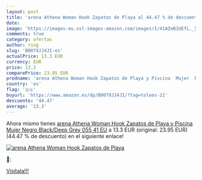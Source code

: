 ```yaml
---
layout: post
title: 'arena Athena Woman Hook Zapatos de Playa al 44.47 % de descuento'
date: 
image: 'https://images-eu.ssl-images-amazon.com/images/I/41AZeB1UEfL._SL200_.jpg'
comments: true
category: ofertas
author: ring
slug: 'B0079JJ4JI-es'
actualPrice: 13.3 EUR
currency: EUR
price: 13.3
comparePrice: 23.95 EUR
prodname: 'arena Athena Woman Hook Zapatos de Playa y Piscina  Mujer  Negro  Black/Deep Grey 055   41 EU'
country: 'es'
flag: '🇪🇸'
buyurl: 'https://www.amazon.es/dp/B0079JJ4JI/?tag=tolees-21'
descuento: '44.47'
average: '13.3'
---
```


Ahora mismo tienes [arena Athena Woman Hook Zapatos de Playa y Piscina  Mujer  Negro  Black/Deep Grey 055   41 EU](https://www.amazon.es/dp/B0079JJ4JI/?tag=tolees-21) a 13.3 EUR (original: 23.95 EUR) (44.47 %  de descuento) en el siguiente enlace!

[![arena Athena Woman Hook Zapatos de Playa](https://images-eu.ssl-images-amazon.com/images/I/41AZeB1UEfL._SL200_.jpg)](https://www.amazon.es/dp/B0079JJ4JI/?tag=tolees-21)

🔎:


[Visítala!!!](https://www.amazon.es/dp/B0079JJ4JI/?tag=tolees-21)
